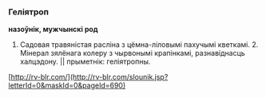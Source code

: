 ### Геліятроп
**назоўнік, мужчынскі род**

1. Садовая травяністая расліна з цёмна-ліловымі пахучымі кветкамі. 2. Мінерал зялёнага колеру з чырвонымі крапінкамі, разнавіднасць халцэдону. || прыметнік: геліятропны.

<a rel="author">[http://rv-blr.com/](http://rv-blr.com/slounik.jsp?letterId=0&maskId=0&pageId=690)</a>
